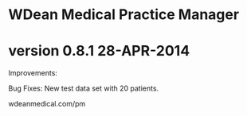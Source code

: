 # WDean Medical Practice Manager
# version 0.8.1  28-APR-2014

Improvements:

Bug Fixes:
New test data set with 20 patients.

wdeanmedical.com/pm